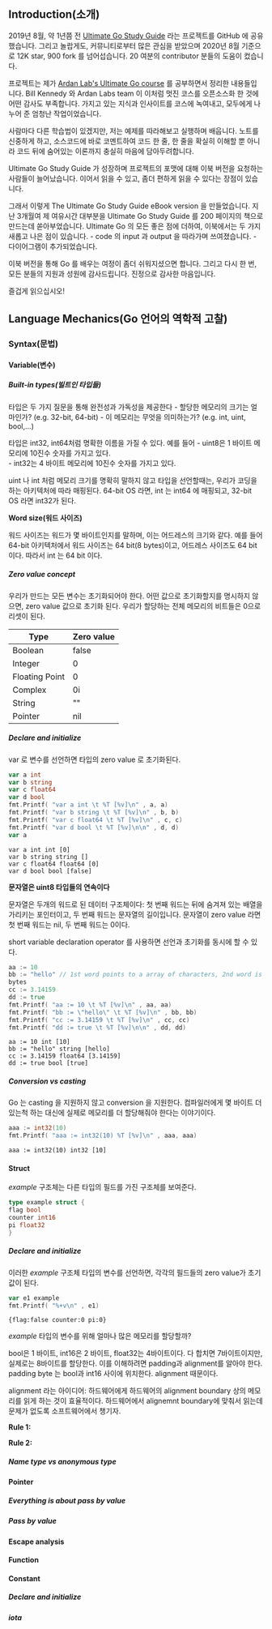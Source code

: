 ## Introduction(소개)

2019년 8월, 약 1년쯤 전 [Ultimate Go Study Guide](https://github.com/hoanhan101/ultimate-go) 라는 프로젝트를 GitHub 에 공유했습니다. 그리고 놀랍게도, 커뮤니티로부터 많은 관심을 받았으며 2020년 8월 기준으로 12K star, 900 fork 를 넘어섭습니다. 20 여분의 contributor 분들의 도움이 컸습니다. 

프로젝트는 제가 [Ardan Lab's Ultimate Go course](https://www.oreilly.com/library/view/ultimate-go-programming/9780134757476/) 를 공부하면서 정리한 내용들입니다. Bill Kennedy 와 Ardan Labs team 이 이처럼 멋진 코스를 오픈소스화 한 것에 어떤 감사도 부족합니다. 가지고 있는 지식과 인사이트를 코스에 녹여내고, 모두에게 나누어 준 엄청난 작업이었습니다.

사람마다 다른 학습법이 있겠지만, 저는 예제를 따라해보고 실행하며 배웁니다. 노트를 신중하게 하고, 소스코드에 바로 코멘트하여 코드 한 줄, 한 줄을 확실히 이해할 뿐 아니라 코드 뒤에 숨어있는 이론까지 충실히 마음에 담아두려합니다. 

Ultimate Go Study Guide 가 성장하며 프로젝트의 포맷에 대해 이북 버전을 요청하는 사람들이 늘어났습니다. 이어서 읽을 수 있고, 좀더 편하게 읽을 수 있다는 장점이 있습니다.

그래서 이렇게 The Ultimate Go Study Guide eBook version 을 만들었습니다. 지난 3개월여 제 여유시간 대부분을 Ultimate Go Study Guide 를 200 페이지의 책으로 만드는데 쏟아부었습니다. Ultimate Go 의 모든 좋은 점에 더하여, 이북에서는 두 가지 새롭고 나은 점이 있습니다. 
    - code 의 input 과 output 을 따라가며 쓰여졌습니다.
    - 다이어그램이 추가되었습니다.

이북 버전을 통해 Go 를 배우는 여정이 좀더 쉬워지셨으면 합니다. 그리고 다시 한 번, 모든 분들의 지원과 성원에 감사드립니다. 진정으로 감사한 마음입니다. 

즐겁게 읽으십시오!


## Language Mechanics(Go 언어의 역학적 고찰)

### Syntax(문법)
#### Variable(변수)
##### Built-in types(빌트인 타입들)

타입은 두 가지 질문을 통해 완전성과 가독성을 제공한다
    - 할당한 메모리의 크기는 얼마인가? (e.g. 32-bit, 64-bit)
    - 이 메모리는 무엇을 의미하는가? (e.g. int, uint, bool,...)


타입은 int32, int64처럼 명확한 이름을 가질 수 있다. 예를 들어
    - uint8은 1 바이트 메모리에 10진수 숫자를 가지고 있다.    
    - int32는 4 바이트 메모리에 10진수 숫자를 가지고 있다.

uint 나 int 처럼 메모리 크기를 명확히 말하지 않고 타입을 선언할때는, 우리가 코딩을 하는 아키텍처에 따라 매핑된다. 64-bit OS 라면, int 는 int64 에 매핑되고, 32-bit OS 라면 int32가 된다.

**Word size(워드 사이즈)**

워드 사이즈는 워드가 몇 바이트인지를 말하며, 이는 어드레스의 크기와 같다. 예를 들어 64-bit 아키텍처에서 워드 사이즈는 64 bit(8 bytes)이고, 어드레스 사이즈도 64 bit 이다. 따라서 int 는 64 bit 이다.

##### Zero value concept

우리가 만드는 모든 변수는 초기화되어야 한다. 어떤 값으로 초기화할지를 명시하지 않으면, zero value 값으로 초기화 된다. 우리가 할당하는 전체 메모리의 비트들은 0으로 리셋이 된다. 

| Type           | Zero value |
|----------------|------------|
| Boolean        | false      |
| Integer        | 0          |
| Floating Point | 0          |
| Complex        | 0i         |
| String         | ""         |
| Pointer        | nil        |

##### Declare and initialize

var 로 변수를 선언하면 타입의 zero value 로 초기화된다. 

```go
var a int
var b string
var c float64
var d bool
fmt.Printf( "var a int \t %T [%v]\n" , a, a)
fmt.Printf( "var b string \t %T [%v]\n" , b, b)
fmt.Printf( "var c float64 \t %T [%v]\n" , c, c)
fmt.Printf( "var d bool \t %T [%v]\n\n" , d, d)
var a
```
```
var a int int [0]
var b string string []
var c float64 float64 [0]
var d bool bool [false]
```

**문자열은 uint8 타입들의 연속이다**

문자열은 두개의 워드로 된 데이터 구조체이다: 첫 번째 워드는 뒤에 숨겨져 있는 배열을 가리키는 포인터이고, 두 번째 워드는 문자열의 길이입니다. 문자열이 zero value 라면 첫 번째 워드는 nil, 두 번째 워드는 0이다.

short variable declaration operator 를 사용하면 선언과 초기화를 동시에 할 수 있다. 

```go
aa := 10
bb := "hello" // 1st word points to a array of characters, 2nd word is 5
bytes
cc := 3.14159
dd := true
fmt.Printf( "aa := 10 \t %T [%v]\n" , aa, aa)
fmt.Printf( "bb := \"hello\" \t %T [%v]\n" , bb, bb)
fmt.Printf( "cc := 3.14159 \t %T [%v]\n" , cc, cc)
fmt.Printf( "dd := true \t %T [%v]\n\n" , dd, dd)
```
```
aa := 10 int [10]
bb := "hello" string [hello]
cc := 3.14159 float64 [3.14159]
dd := true bool [true]
```

##### Conversion vs casting

Go 는 casting 을 지원하지 않고 conversion 을 지원한다. 컴파일러에게 몇 바이트 더 있는척 하는 대신에 실제로 메모리를 더 할당해줘야 한다는 이야기이다. 

```go
aaa := int32(10)
fmt.Printf( "aaa := int32(10) %T [%v]\n" , aaa, aaa)
```
```
aaa := int32(10) int32 [10]
```

#### Struct

*example* 구조체는 다른 타입의 필드를 가진 구조체를 보여준다. 

```go
type example struct {
flag bool
counter int16
pi float32
}
```

##### Declare and initialize

이러한 *example* 구조체 타입의 변수를 선언하면, 각각의 필드들의 zero value가 초기값이 된다. 

```go
var e1 example
fmt.Printf( "%+v\n" , e1)
```
```
{flag:false counter:0 pi:0}
```

*example* 타입의 변수를 위해 얼마나 많은 메모리를 할당할까?

bool은 1 바이트, int16은 2 바이트, float32는 4바이트이다. 다 합치면 7바이트이지만, 실제로는 8바이트를 할당한다. 이를 이해하려면 padding과 alignment를 알아야 한다. padding byte 는 bool과 int16 사이에 위치한다. alignment 때문이다. 

alignment 라는 아이디어: 하드웨어에게 하드웨어의 alignment boundary 상의 메모리를 읽게 하는 것이 효율적이다. 하드웨어에서 alignemnt boundary에 맞춰서 읽는데 문제가 없도록 소프트웨어에서 챙기자. 

**Rule 1:**

**Rule 2:**


##### Name type vs anonymous type

#### Pointer
##### Everything is about pass by value

##### Pass by value

#### Escape analysis

#### Function

#### Constant

##### Declare and initialize

##### iota
